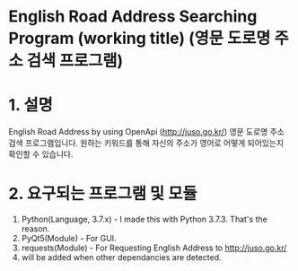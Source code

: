 English Road Address Searching Program (working title) (영문 도로명 주소 검색 프로그램)
=============

# 1. 설명
English Road Address by using OpenApi (<http://juso.go.kr/>)
영문 도로명 주소 검색 프로그램입니다. 원하는 키워드를 통해 자신의 주소가 영어로 어떻게 되어있는지 확인할 수 있습니다.

# 2. 요구되는 프로그램 및 모듈
1. Python(Language, 3.7.x) - I made this with Python 3.7.3. That's the reason.
2. PyQt5(Module) - For GUI.
3. requests(Module) - For Requesting English Address to <http://juso.go.kr/>
4. will be added when other dependancies are detected.
